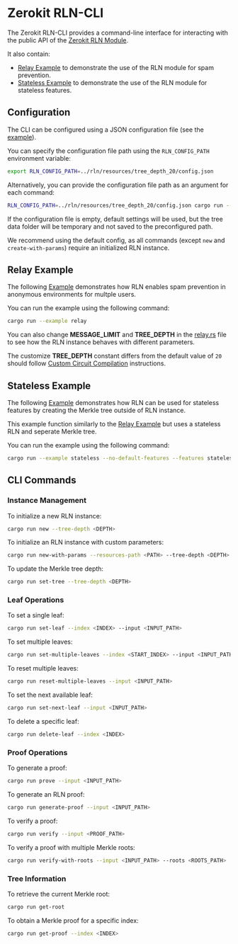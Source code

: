 # Zerokit RLN-CLI

The Zerokit RLN-CLI provides a command-line interface for interacting with the public API of the [Zerokit RLN Module](../rln/README.md).

It also contain:

+ [Relay Example](#relay-example) to demonstrate the use of the RLN module for spam prevention.
+ [Stateless Example](#stateless-example) to demonstrate the use of the RLN module for stateless features.

## Configuration

The CLI can be configured using a JSON configuration file (see the [example](../rln/resources/tree_depth_20/config.json)).

You can specify the configuration file path using the `RLN_CONFIG_PATH` environment variable:

```bash
export RLN_CONFIG_PATH=../rln/resources/tree_depth_20/config.json
```

Alternatively, you can provide the configuration file path as an argument for each command:

```bash
RLN_CONFIG_PATH=../rln/resources/tree_depth_20/config.json cargo run -- <SUBCOMMAND> [OPTIONS]
```

If the configuration file is empty, default settings will be used, but the tree data folder will be temporary and not saved to the preconfigured path.

We recommend using the default config, as all commands (except `new` and `create-with-params`) require an initialized RLN instance.

## Relay Example

The following [Example](src/examples/relay.rs) demonstrates how RLN enables spam prevention in anonymous environments for multple users.

You can run the example using the following command:

```bash
cargo run --example relay
```

You can also change **MESSAGE_LIMIT** and **TREE_DEPTH** in the [relay.rs](src/examples/relay.rs) file to see how the RLN instance behaves with different parameters.

The customize **TREE_DEPTH** constant differs from the default value of `20` should follow [Custom Circuit Compilation](../rln/README.md#advanced-custom-circuit-compilation) instructions.

## Stateless Example

The following [Example](src/examples/stateless.rs) demonstrates how RLN can be used for stateless features by creating the Merkle tree outside of RLN instance.

This example function similarly to the [Relay Example](#relay-example) but uses a stateless RLN and seperate Merkle tree.

You can run the example using the following command:

```bash
cargo run --example stateless --no-default-features --features stateless
```

## CLI Commands

### Instance Management

To initialize a new RLN instance:

```bash
cargo run new --tree-depth <DEPTH>
```

To initialize an RLN instance with custom parameters:

```bash
cargo run new-with-params --resources-path <PATH> --tree-depth <DEPTH>
```

To update the Merkle tree depth:

```bash
cargo run set-tree --tree-depth <DEPTH>
```

### Leaf Operations

To set a single leaf:

```bash
cargo run set-leaf --index <INDEX> --input <INPUT_PATH>
```

To set multiple leaves:

```bash
cargo run set-multiple-leaves --index <START_INDEX> --input <INPUT_PATH>
```

To reset multiple leaves:

```bash
cargo run reset-multiple-leaves --input <INPUT_PATH>
```

To set the next available leaf:

```bash
cargo run set-next-leaf --input <INPUT_PATH>
```

To delete a specific leaf:

```bash
cargo run delete-leaf --index <INDEX>
```

### Proof Operations

To generate a proof:

```bash
cargo run prove --input <INPUT_PATH>
```

To generate an RLN proof:

```bash
cargo run generate-proof --input <INPUT_PATH>
```

To verify a proof:

```bash
cargo run verify --input <PROOF_PATH>
```

To verify a proof with multiple Merkle roots:

```bash
cargo run verify-with-roots --input <INPUT_PATH> --roots <ROOTS_PATH>
```

### Tree Information

To retrieve the current Merkle root:

```bash
cargo run get-root
```

To obtain a Merkle proof for a specific index:

```bash
cargo run get-proof --index <INDEX>
```
